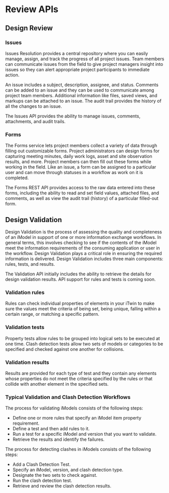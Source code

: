 # Review APIs

## Design Review

### Issues

Issues Resolution provides a central repository where you can easily manage, assign, and track the progress of all project issues. Team members can communicate issues from the field to give project managers insight into issues so they can alert appropriate project participants to immediate action.

An issue includes a subject, description, assignee, and status. Comments can be added to an issue and they can be used to communicate among project team members. Additional information like files, saved views, and markups can be attached to an issue. The audit trail provides the history of all the changes to an issue.

The Issues API provides the ability to manage issues, comments, attachments, and audit trails.

### Forms

The Forms service lets project members collect a variety of data through filling out customizable forms. Project administrators can design forms for capturing meeting minutes, daily work logs, asset and site observation results, and more. Project members can then fill out these forms while working in the field. Like an issue, a form can be assigned to a particular user and can move through statuses in a workflow as work on it is completed.
 
The Forms REST API provides access to the raw data entered into these forms, including the ability to read and set field values, attached files, and comments, as well as view the audit trail (history) of a particular filled-out form.

## Design Validation

Design Validation is the process of assessing the quality and completeness of an iModel in support of one or more information exchange workflows. In general terms, this involves checking to see if the contents of the iModel meet the information requirements of the consuming application or user in the workflow. Design Validation plays a critical role in ensuring the required information is delivered. Design Validation includes three main components: rules, tests, and results.

The Validation API initially includes the ability to retrieve the details for design validation results. API support for rules and tests is coming soon.

### Validation rules

Rules can check individual properties of elements in your iTwin to make sure the values meet the criteria of being set, being unique, falling within a certain range, or matching a specific pattern.

### Validation tests

Property tests allow rules to be grouped into logical sets to be executed at one time. Clash detection tests allow two sets of models or categories to be specified and checked against one another for collisions.

### Validation results

Results are provided for each type of test and they contain any elements whose properties do not meet the criteria specified by the rules or that collide with another element in the specified sets.

### Typical Validation and Clash Detection Workflows

The process for validating iModels consists of the following steps:

- Define one or more rules that specify an iModel item property requirement.
- Define a test and then add rules to it.
- Run a test for a specific iModel and version that you want to validate.
- Retrieve the results and identify the failures.

The process for detecting clashes in iModels consists of the following steps:

- Add a Clash Detection Test.
- Specify an iModel, version, and clash detection type.
- Designate the two sets to check against.
- Run the clash detection test.
- Retrieve and review the clash detection results.
